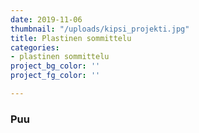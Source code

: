 ```yaml
---
date: 2019-11-06
thumbnail: "/uploads/kipsi_projekti.jpg"
title: Plastinen sommittelu
categories:
- plastinen sommittelu
project_bg_color: ''
project_fg_color: ''

---
```

### Puu